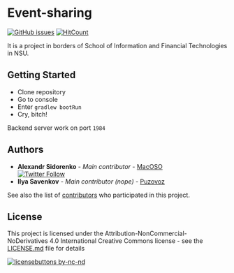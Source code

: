 # Event-sharing 

[![GitHub issues](https://img.shields.io/github/issues/blurtech/event-sharing-backend.svg)](https://github.com/blurtech/event-sharing-backend/issues)  [![HitCount](http://hits.dwyl.io/blurtech/event-sharing-backend.svg)](http://hits.dwyl.io/blurtech/event-sharing-backend)  

It is a project in borders of School of Information and Financial Technologies in NSU.

## Getting Started
  - Clone repository  
  - Go to console 
  - Enter `gradlew bootRun`  
  - Cry, bitch!  

Backend server work on port `1984`

## Authors
* **Alexandr Sidorenko** - *Main contributor* - [MacOSO](https://github.com/MacOSO)  
[![Twitter Follow](https://img.shields.io/twitter/follow/batyshkaLenin.svg?style=social&label=Follow)](https://twitter.com/batyshkaLenin)
* **Ilya Savenkov** - *Main contributor (nope)* - [Puzovoz](https://github.com/Puzovoz)  

See also the list of [contributors](https://github.com/blurtech/event-sharing-backend/contributors) who participated in this project.

## License

This project is licensed under the Attribution-NonCommercial-NoDerivatives 4.0 International Creative Commons license - see the [LICENSE.md](LICENSE.md) file for details  

[![licensebuttons by-nc-nd](https://licensebuttons.net/l/by-nc-nd/3.0/88x31.png)](https://creativecommons.org/licenses/by-nc-nd/4.0)  
